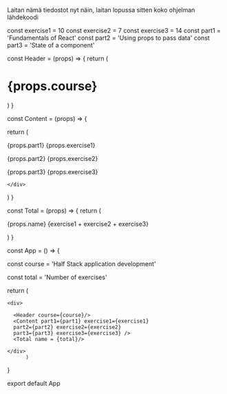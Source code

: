 Laitan nämä tiedostot nyt näin, laitan lopussa sitten koko ohjelman lähdekoodi

const exercise1 = 10
const exercise2 = 7
const exercise3 = 14
const part1 = 'Fundamentals of React'
const part2 = 'Using props to pass data'
const part3 = 'State of a component' 

const Header = (props) => {
  return (
    <h1>{props.course}</h1>
  )
}

const Content = (props) => { 
  
  return (
    <div>
      <p>{props.part1} {props.exercise1}</p>
      <p>{props.part2} {props.exercise2}</p>
      <p>{props.part3} {props.exercise3}</p>
      
    </div>
  )
}

const Total = (props) => {
  return (
    <p>{props.name} {exercise1 + exercise2 + exercise3}</p>
  )
}

const App = () => {

  const course = 'Half Stack application development'
 
  const total = 'Number of exercises'

  return (

    <div>

      <Header course={course}/>
      <Content part1={part1} exercise1={exercise1}
      part2={part2} exercise2={exercise2}
      part3={part3} exercise3={exercise3} />
      <Total name = {total}/> 
    
    </div>
          )
  }

export default App